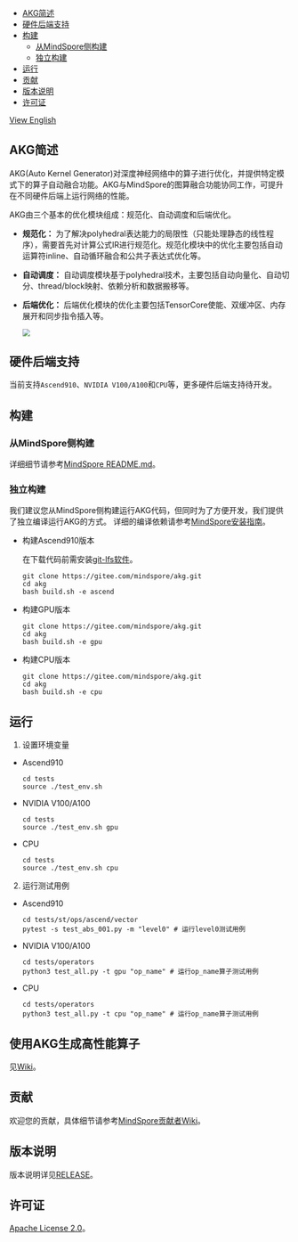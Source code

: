 - [AKG简述](#AKG简述)
- [硬件后端支持](#硬件后端支持)
- [构建](#构建)
    - [从MindSpore侧构建](#从MindSpore侧构建)
    - [独立构建](#独立构建)
- [运行](#运行)
- [贡献](#贡献)
- [版本说明](#版本说明)
- [许可证](#许可证)

[View English](./README.md)

## AKG简述
AKG(Auto Kernel Generator)对深度神经网络中的算子进行优化，并提供特定模式下的算子自动融合功能。AKG与MindSpore的图算融合功能协同工作，可提升在不同硬件后端上运行网络的性能。

AKG由三个基本的优化模块组成：规范化、自动调度和后端优化。
- **规范化：** 为了解决polyhedral表达能力的局限性（只能处理静态的线性程序），需要首先对计算公式IR进行规范化。规范化模块中的优化主要包括自动运算符inline、自动循环融合和公共子表达式优化等。
- **自动调度：** 自动调度模块基于polyhedral技术，主要包括自动向量化、自动切分、thread/block映射、依赖分析和数据搬移等。
- **后端优化：** 后端优化模块的优化主要包括TensorCore使能、双缓冲区、内存展开和同步指令插入等。

  <img src="docs/akg-design.png" style="zoom:80%" div align=center/>

## 硬件后端支持
当前支持`Ascend910`、`NVIDIA V100/A100`和`CPU`等，更多硬件后端支持待开发。

## 构建

### 从MindSpore侧构建
详细细节请参考[MindSpore README.md](https://gitee.com/mindspore/mindspore/blob/master/README.md)。

### 独立构建
我们建议您从MindSpore侧构建运行AKG代码，但同时为了方便开发，我们提供了独立编译运行AKG的方式。
详细的编译依赖请参考[MindSpore安装指南](https://www.mindspore.cn/install)。
- 构建Ascend910版本

  在下载代码前需安装[git-lfs软件](https://github.com/git-lfs/git-lfs/wiki/installation)。
  ```
  git clone https://gitee.com/mindspore/akg.git
  cd akg
  bash build.sh -e ascend
  ```

- 构建GPU版本
  ```
  git clone https://gitee.com/mindspore/akg.git
  cd akg
  bash build.sh -e gpu
  ```

- 构建CPU版本
  ```
  git clone https://gitee.com/mindspore/akg.git
  cd akg
  bash build.sh -e cpu
  ```

## 运行
1. 设置环境变量

- Ascend910
  ```
  cd tests
  source ./test_env.sh
  ```

- NVIDIA V100/A100
  ```
  cd tests
  source ./test_env.sh gpu
  ```

- CPU
  ```
  cd tests
  source ./test_env.sh cpu
  ```

2. 运行测试用例

- Ascend910
  ```
  cd tests/st/ops/ascend/vector
  pytest -s test_abs_001.py -m "level0" # 运行level0测试用例
  ```

- NVIDIA V100/A100
  ```
  cd tests/operators
  python3 test_all.py -t gpu "op_name" # 运行op_name算子测试用例
  ```

- CPU
  ```
  cd tests/operators
  python3 test_all.py -t cpu "op_name" # 运行op_name算子测试用例
  ```

## 使用AKG生成高性能算子
见[Wiki](https://gitee.com/mindspore/akg/wikis)。

## 贡献

欢迎您的贡献，具体细节请参考[MindSpore贡献者Wiki](https://gitee.com/mindspore/mindspore/blob/master/CONTRIBUTING.md)。

## 版本说明

版本说明详见[RELEASE](RELEASE.md)。

## 许可证

[Apache License 2.0](LICENSE)。
